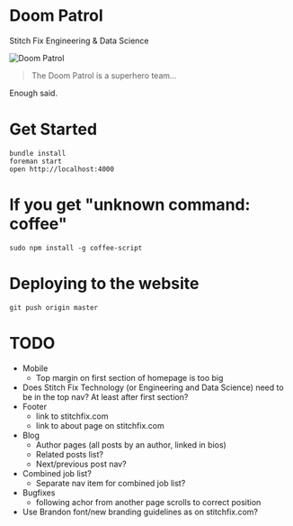 # Doom Patrol
Stitch Fix Engineering & Data Science

![Doom Patrol](http://images2.wikia.nocookie.net/__cb20091015054813/marvel_dc/images/5/55/Doom_Patrol_008.jpg "DOOM PATROL")


> The Doom Patrol is a superhero team...

Enough said.

# Get Started

    bundle install
    foreman start
    open http://localhost:4000
    
# If you get "unknown command: coffee"

    sudo npm install -g coffee-script

# Deploying to the website

```
git push origin master
```


# TODO

- Mobile
  - Top margin on first section of homepage is too big
- Does Stitch Fix Technology (or Engineering and Data Science) need to be in the top nav? At least after first section?
- Footer
  - link to stitchfix.com 
  - link to about page on stitchfix.com
- Blog
  - Author pages (all posts by an author, linked in bios)
  - Related posts list?
  - Next/previous post nav?
- Combined job list?
  - Separate nav item for combined job list?
- Bugfixes
  - following achor from another page scrolls to correct position
- Use Brandon font/new branding guidelines as on stitchfix.com?